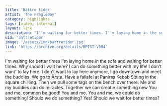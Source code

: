 ```yaml
---
title: 'Bättre tider'
artist: 'The FragleBay'
category: highlights
tags: [video, internal]
layout: link
description: 'I''m waiting for better times. I''m laying home in the sofa and waiting for better times. Why should i wait here? I can do something better with my life!'
uid: 'battretider'
image: '/assets/img/battretider.jpg'
link: 'https://archive.org/details/BPIST-V004'
---
```

I'm waiting for better times
I'm laying home in the sofa and waiting for better times.
Why should i wait here? I can do something better with my life!
I don't want' to lay here.
I don't want to lay here anymore,
I go downtown and meet the buddies.
We go to Årsta.
Have a fallafel at Paniras Kebab
Sitting in the square chillling.
Then we pull some tags on the bench over there.
Me and my buddies can do miracles.
Together we can creatie something new
You and me, common be good! 
You and me.
You and me, we could do something!
Should we do something?
Yes!
Should we wait for better times?   